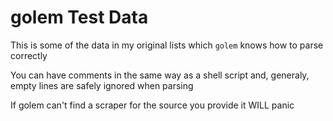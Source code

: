 # golem Test Data

This is some of the data in my original lists which `golem` knows how to parse correctly

You can have comments in the same way as a shell script and, generaly, empty lines are safely ignored when parsing

If golem can't find a scraper for the source you provide it WILL panic
